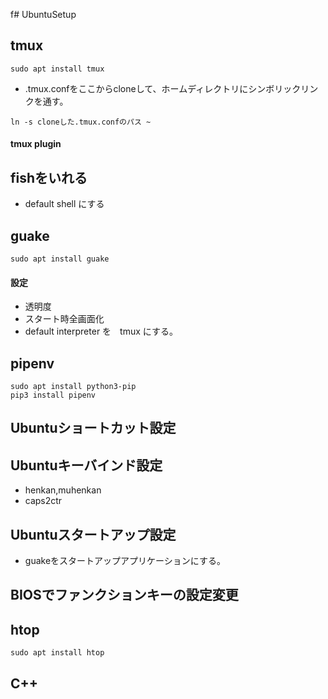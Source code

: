 f# UbuntuSetup

## tmux
```
sudo apt install tmux
```
- .tmux.confをここからcloneして、ホームディレクトリにシンボリックリンクを通す。

```
ln -s cloneした.tmux.confのパス ~
```

#### tmux plugin

## fishをいれる
- default shell にする

## guake
```
sudo apt install guake
```
#### 設定
- 透明度
- スタート時全画面化
- default interpreter を　tmux にする。

## pipenv
```
sudo apt install python3-pip
pip3 install pipenv
```
## Ubuntuショートカット設定
## Ubuntuキーバインド設定
- henkan,muhenkan
- caps2ctr
## Ubuntuスタートアップ設定
- guakeをスタートアップアプリケーションにする。
## BIOSでファンクションキーの設定変更
## htop
```
sudo apt install htop
```
## C++
